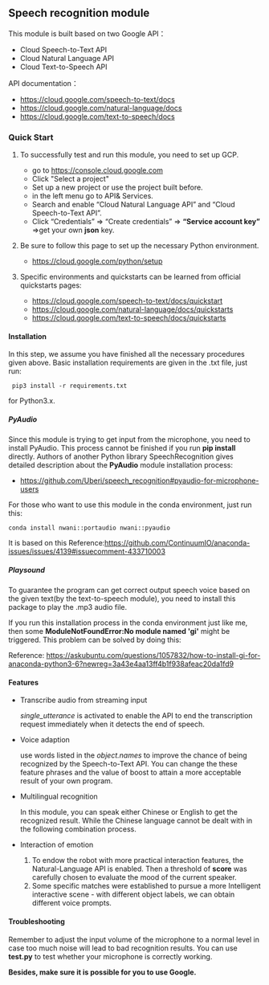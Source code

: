 ## Speech recognition module
This module is built based on two Google API：
- Cloud Speech-to-Text API
- Cloud Natural Language API
- Cloud Text-to-Speech API

API documentation：
- <https://cloud.google.com/speech-to-text/docs>
- <https://cloud.google.com/natural-language/docs>
- <https://cloud.google.com/text-to-speech/docs>

### Quick Start

1. To successfully test and run this module, you need to set up GCP.
    - go to <https://console.cloud.google.com>
    - Click "Select a project"
    - Set up a new project or use the project built before.
    - in the left menu go to API\& Services.
    - Search and enable “Cloud Natural Language API” and “Cloud Speech-to-Text API”.
    - Click “Credentials” => “Create credentials” => **“Service account key”** =>get your own **json** key.

2. Be sure to follow this page to set up the necessary Python environment.
    - <https://cloud.google.com/python/setup>    
    
3. Specific environments and quickstarts can be learned from official quickstarts pages:
    - <https://cloud.google.com/speech-to-text/docs/quickstart>
    - <https://cloud.google.com/natural-language/docs/quickstarts>
    - <https://cloud.google.com/text-to-speech/docs/quickstarts>

#### Installation
In this step, we assume you have finished all the necessary procedures given above.
Basic installation requirements are given in the .txt file, just run:

```
 pip3 install -r requirements.txt
```
for Python3.x.

##### PyAudio
Since this module is trying to get input from the microphone, you need to install PyAudio.
This process cannot be finished if you run **pip install** directly. Authors of another Python library
SpeechRecognition gives detailed description about the **PyAudio** module installation process:
- <https://github.com/Uberi/speech_recognition#pyaudio-for-microphone-users>

For those who want to use this module in the conda environment, just run this:
```
conda install nwani::portaudio nwani::pyaudio
```

It is based on this Reference:<https://github.com/ContinuumIO/anaconda-issues/issues/4139#issuecomment-433710003>

##### Playsound
To guarantee the program can get correct output speech voice based on the given
text(by the text-to-speech module), you need to install this package to play the 
.mp3 audio file. 

If you run this installation process in the conda environment just like me, then some 
**ModuleNotFoundError:No module named 'gi'** might be triggered. This problem can be solved by doing this:

Reference: <https://askubuntu.com/questions/1057832/how-to-install-gi-for-anaconda-python3-6?newreg=3a43e4aa13ff4b1f938afeac20da1fd9>

#### Features

- Transcribe audio from streaming input

    *single_utterance* is activated to enable the API to end the transcription request 
    immediately when it detects the end of speech. 
- Voice adaption

    use words listed in the *object.names* to improve the chance of being recognized by 
    the Speech-to-Text API. You can change the these feature phrases and the value of boost
    to attain a more acceptable result of your own program. 
- Multilingual recognition

    In this module, you can speak either Chinese or English to get the recognized result. While 
    the Chinese language cannot be dealt with in the following combination process. 
- Interaction of emotion

    1. To endow the robot with more practical interaction features, the Natural-Language API is enabled. 
    Then a threshold of **score** was carefully chosen to evaluate the mood of the current speaker.
    2. Some specific matches were established to pursue a more Intelligent interactive scene - with different object 
    labels, we can obtain different voice prompts.

#### Troubleshooting
Remember to adjust the input volume of the microphone to a normal level in case too much 
noise will lead to bad recognition results. You can use **test.py** to test whether your microphone 
is correctly working.

**Besides, make sure it is possible for you to use Google.**



    




